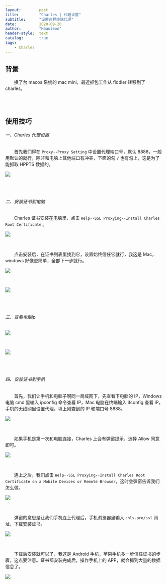 ```yaml
---
layout:        post
title:         "Charles | 代理设置"
subtitle:      "设置远程终端代理"
date:          2020-09-20
author:        "Haauleon"
header-style:  text
catalog:       true
tags:
    - Charles
---
```



## 背景
&emsp;&emsp;换了台 macos 系统的 mac mini，最近抓包工作从 fiddler 转移到了 charles。     

<br><br>

## 使用技巧
###### 一、Charles 代理设置
&emsp;&emsp;首先我们得在 `Proxy--Proxy Setting` 中设置代理端口号，默认 8888，一般用默认的就行，除非和电脑上其他端口有冲突，下面的勾 `√` 也有勾上，这是为了能抓取 HPPTS 数据的。                           

![](\img\in-post\post-charles\2020-09-20-charles-set-1.png)                                 

<br><br>

###### 二、安装证书到电脑
&emsp;&emsp;Charles 证书安装在电脑里，点击 `Help--SSL Proxying--Install Charles Root Certificate` 。                                 

![](\img\in-post\post-charles\2020-09-20-charles-set-2.png)     

<br>

&emsp;&emsp;点击安装后，在证书列表里找到它，设置始终信任它就行，我这是 Mac，windows 好像更简单，全部下一步就行。               

![](\img\in-post\post-charles\2020-09-20-charles-set-3.png)                         

<br>

![](\img\in-post\post-charles\2020-09-20-charles-set-4.png)                                   

<br><br>

###### 三、查看电脑ip
![](\img\in-post\post-charles\2020-09-20-charles-set-5.png)                        

<br>

![](\img\in-post\post-charles\2020-09-20-charles-set-6.png)                          

<br><br>

###### 四、安装证书到手机
&emsp;&emsp;首先，我们让手机和电脑子啊同一局域网下，先查看下电脑的 IP，Windows 电脑 cmd 里输入 ipconfig 命令查看 IP，Mac 电脑在终端输入 ifconfig 查看 IP，手机的无线网里设置代理，填上刚查到的 IP 和端口号 8888。                            

![](\img\in-post\post-charles\2020-09-20-charles-set-7.png)                       

<br>

&emsp;&emsp;如果手机是第一次和电脑连接，Charles 上会有弹窗提示，选择 Allow 同意即可。                        

![](\img\in-post\post-charles\2020-09-20-charles-set-8.png) 

<br>

&emsp;&emsp;连上之后，我们点击 `Help--SSL Proxying--Install Charles Root Certificate on a Mobile Devices or Remote Browser`，这时会弹窗告诉我们怎么做。                                          

![](\img\in-post\post-charles\2020-09-20-charles-set-9.png)                                  

<br>

&emsp;&emsp;弹窗的意思是让我们手机连上代理后，手机浏览器里输入 `chls.pro/ssl` 网址，下载安装证书。                           

![](\img\in-post\post-charles\2020-09-20-charles-set-10.png) 

<br>

&emsp;&emsp;下载后安装就可以了，我这是 Android 手机，苹果手机多一步信任证书的步骤，这点要注意。证书都安装完成后，操作手机上的 APP，就会抓到大量的数据信息了。                                        

![](\img\in-post\post-charles\2020-09-20-charles-set-11.png) 